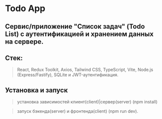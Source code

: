 # Todo App

## Cервис/приложение "Список задач" (Todo List) с аутентификацией и хранением данных на сервере.

## Стек:

> React, Redux Toolkit, Axios, Tailwind CSS, TypeScript, Vite, Node.js (Express/Fastify), SQLite и JWT-аутентификация.

## Установка и запуск

> установка зависимостей клиент(client)|сервер(server) (npm install)

> запуск бэкенда(server) и фронтенда(client) (npm run dev).

